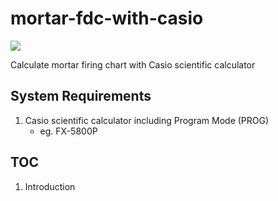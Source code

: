 # mortar-fdc-with-casio

<img src="https://img.shields.io/badge/casio_basic-blue?style=for-the-badge&logo=visualbasic&logoColor=ffffff" />

Calculate mortar firing chart with Casio scientific calculator

## System Requirements

1. Casio scientific calculator including Program Mode (PROG)
   - eg. FX-5800P

## TOC

1. Introduction
